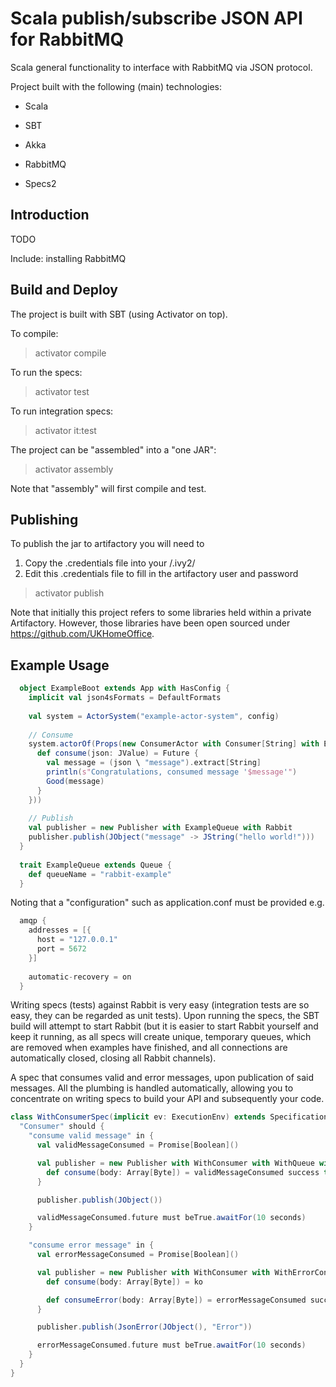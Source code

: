 Scala publish/subscribe JSON API for RabbitMQ
=============================================
Scala general functionality to interface with RabbitMQ via JSON protocol.

Project built with the following (main) technologies:

- Scala

- SBT

- Akka

- RabbitMQ

- Specs2

Introduction
------------
TODO

Include: installing RabbitMQ

Build and Deploy
----------------
The project is built with SBT (using Activator on top).

To compile:
> activator compile

To run the specs:
> activator test

To run integration specs:
> activator it:test

The project can be "assembled" into a "one JAR":
> activator assembly

Note that "assembly" will first compile and test.

Publishing
----------
To publish the jar to artifactory you will need to 

1. Copy the .credentials file into your <home directory>/.ivy2/
2. Edit this .credentials file to fill in the artifactory user and password

> activator publish

Note that initially this project refers to some libraries held within a private Artifactory. However, those libraries have been open sourced under https://github.com/UKHomeOffice.

Example Usage
-------------
```scala
  object ExampleBoot extends App with HasConfig {
    implicit val json4sFormats = DefaultFormats
  
    val system = ActorSystem("example-actor-system", config)
  
    // Consume
    system.actorOf(Props(new ConsumerActor with Consumer[String] with ExampleQueue with Rabbit {
      def consume(json: JValue) = Future {
        val message = (json \ "message").extract[String]
        println(s"Congratulations, consumed message '$message'")
        Good(message)
      }
    }))
  
    // Publish
    val publisher = new Publisher with ExampleQueue with Rabbit
    publisher.publish(JObject("message" -> JString("hello world!")))
  }
  
  trait ExampleQueue extends Queue {
    def queueName = "rabbit-example"
  }
```

Noting that a "configuration" such as application.conf must be provided e.g.
```scala
  amqp {
    addresses = [{
      host = "127.0.0.1"
      port = 5672
    }]
  
    automatic-recovery = on
  }
```

Writing specs (tests) against Rabbit is very easy (integration tests are so easy, they can be regarded as unit tests). Upon running the specs, the SBT build will attempt to start Rabbit (but it is easier to start Rabbit yourself and keep it running, as all specs will create unique, temporary queues, which are removed when examples have finished, and all connections are automatically closed, closing all Rabbit channels).

A spec that consumes valid and error messages, upon publication of said messages. All the plumbing is handled automatically, allowing you to concentrate on writing specs to build your API and subsequently your code.

```scala
class WithConsumerSpec(implicit ev: ExecutionEnv) extends Specification with RabbitSpec {
  "Consumer" should {
    "consume valid message" in {
      val validMessageConsumed = Promise[Boolean]()

      val publisher = new Publisher with WithConsumer with WithQueue with WithRabbit {
        def consume(body: Array[Byte]) = validMessageConsumed success true
      }

      publisher.publish(JObject())

      validMessageConsumed.future must beTrue.awaitFor(10 seconds)
    }

    "consume error message" in {
      val errorMessageConsumed = Promise[Boolean]()

      val publisher = new Publisher with WithConsumer with WithErrorConsumer with WithQueue with WithRabbit {
        def consume(body: Array[Byte]) = ko

        def consumeError(body: Array[Byte]) = errorMessageConsumed success true
      }

      publisher.publish(JsonError(JObject(), "Error"))

      errorMessageConsumed.future must beTrue.awaitFor(10 seconds)
    }
  }
}
```